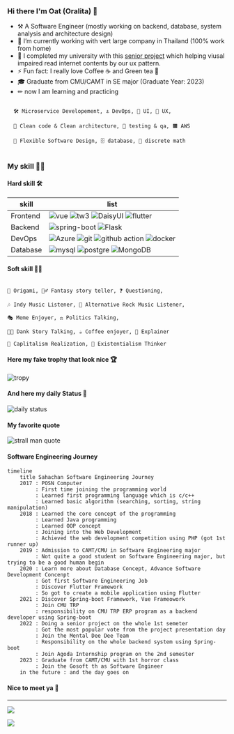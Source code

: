 ### Hi there I'm Oat (Oralita) 🌷

- ⚒  A Software Engineer (mostly working on backend, database, system analysis and architecture design) 
- 🔭 I’m currently working with vert large company in Thailand (100% work from home)
- 🔫 I completed my university with this [senior project](https://github.com/Transmatter) which helping viusal impaired read internet contents by our ux pattern.
- ⚡ Fun fact: I really love Coffee ☕ and Green tea 🍵
- 🎓 Graduate from CMU/CAMT in SE major (Graduate Year: 2023)
- ✏ now I am learning and practicing

``` 

  🛠 Microservice Developement, ⚓ DevOps, 🎨 UI, 📝 UX,
  
  🧹 Clean code & Clean architecture, 🧪 testing & qa, 🟫 AWS
  
  🌵 Flexible Software Design, 🗄️ database, 🔢 discrete math
  
```

### My skill 🤹‍♀️

#### Hard skill 🛠

| skill | list |
|-------|------|
| Frontend | ![vue](https://img.shields.io/badge/Vue.js-35495E?style=for-the-badge&logo=vuedotjs&logoColor=4FC08D) ![tw3](https://img.shields.io/badge/Tailwind_CSS-38B2AC?style=for-the-badge&logo=tailwind-css&logoColor=white) ![DaisyUI](https://img.shields.io/badge/daisyui-5A0EF8?style=for-the-badge&logo=daisyui&logoColor=white) ![flutter](https://img.shields.io/badge/Flutter-02569B?style=for-the-badge&logo=flutter&logoColor=white) |
| Backend | ![spring-boot](https://img.shields.io/badge/Spring_Boot-F2F4F9?style=for-the-badge&logo=spring-boot) ![Flask](https://img.shields.io/badge/flask-%23000.svg?style=for-the-badge&logo=flask&logoColor=white)|
| DevOps | ![Azure](https://img.shields.io/badge/azure-%230072C6.svg?style=for-the-badge&logo=microsoftazure&logoColor=white) ![git](https://img.shields.io/badge/Git-F05032?style=for-the-badge&logo=git&logoColor=white) ![github action](https://img.shields.io/badge/GitHub_Actions-2088FF?style=for-the-badge&logo=github-actions&logoColor=white) ![docker](https://img.shields.io/badge/Docker-2CA5E0?style=for-the-badge&logo=docker&logoColor=white) |
| Database | ![mysql](	https://img.shields.io/badge/MySQL-005C84?style=for-the-badge&logo=mysql&logoColor=white) ![postgre](https://img.shields.io/badge/PostgreSQL-316192?style=for-the-badge&logo=postgresql&logoColor=white) ![MongoDB](https://img.shields.io/badge/MongoDB-%234ea94b.svg?style=for-the-badge&logo=mongodb&logoColor=white)|

#### Soft skill 👨‍🎨

```

📃 Origami, 🧛‍♂️ Fantasy story teller, ❓ Questioning, 

🎶 Indy Music Listener, 🎼 Alternative Rock Music Listener,

🎭 Meme Enjoyer, ⚖ Politics Talking, 

🐱‍🏍 Dank Story Talking, ☕ Coffee enjoyer, 📜 Explainer

💸 Caplitalism Realization, 🎃 Existentialism Thinker

```

#### Here my fake trophy that look nice 🏆

![tropy](https://github-profile-trophy.vercel.app/?username=oat431&column=4&margin-w=15&margin-h=15)

#### And here my daily Status 🐾

![daily status](https://github-readme-streak-stats.herokuapp.com/?user=oat431&theme=vue)

#### My favorite quote

![strall man quote](https://quotes-github-readme.vercel.app/api?type=horizontal&theme=light&quote=If%20you%20want%20to%20accomplish%20something%20in%20the%20world,%20idealism%20is%20not%20enough.%20You%20need%20to%20choose%20a%20method%20that%20works%20to%20achieve%20the%20goal&author=Richard%20Stallman)

#### Software Engineering Journey

```mermaid
timeline
    title Sahachan Software Engineering Journey
    2017 : POSN Computer
         : First time joining the programming world
         : Learned first programming language which is c/c++
         : Learned basic algorithm (searching, sorting, string manipulation)
    2018 : Learned the core concept of the programming
         : Learned Java programming
         : Learned OOP concept
         : Joining into the Web Development
         : Achieved the web development competition using PHP (got 1st runner up)
    2019 : Admission to CAMT/CMU in Software Engineering major
         : Not quite a good student on Software Engineering major, but trying to be a good human begin
    2020 : Learn more about Database Concept, Advance Software Development Concenpt
         : Got first Software Engineering Job
         : Discover Flutter Framework
         : So got to create a mobile application using Flutter
    2021 : Discover Spring-boot Framework, Vue Frameowork
         : Join CMU TRP
         : responsibility on CMU TRP ERP program as a backend developer using Spring-boot
    2022 : Doing a senior project on the whole 1st semeter
         : Got the most popular vote from the project presentation day
         : Join the Mental Dee Dee Team
         : Responsibility on the whole backend system using Spring-boot
         : Join Agoda Internship program on the 2nd semester
    2023 : Graduate from CAMT/CMU with 1st horror class
         : Join the Gosoft th as Software Engineer
    in the future : and the day goes on
```

#### Nice to meet ya 🤗
---

![](https://hit.yhype.me/github/profile?user_id=54722120)

![](https://komarev.com/ghpvc/?username=oat431&style=flat-square)
